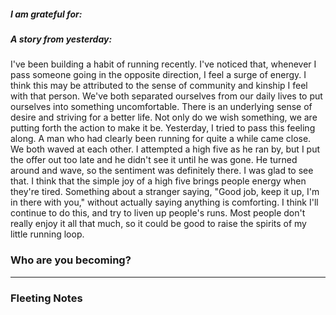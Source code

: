 ##### I am grateful for:



##### A story from yesterday:

I've been building a habit of running recently. I've noticed that, whenever I pass someone going in the opposite direction, I feel a surge of energy. I think this may be attributed to the sense of community and kinship I feel with that person. We've both separated ourselves from our daily lives to put ourselves into something uncomfortable. There is an underlying sense of desire and striving for a better life. Not only do we wish something, we are putting forth the action to make it be. Yesterday, I tried to pass this feeling along. A man who had clearly been running for quite a while came close. We both waved at each other. I attempted a high five as he ran by, but I put the offer out too late and he didn't see it until he was gone. He turned around and wave, so the sentiment was definitely there. I was glad to see that. I think that the simple joy of a high five brings people energy when they're tired. Something about a stranger saying, "Good job, keep it up, I'm in there with you," without actually saying anything is comforting. I think I'll continue to do this, and try to liven up people's runs. Most people don't really enjoy it all that much, so it could be good to raise the spirits of my little running loop. 


### Who are you becoming?

---

### Fleeting Notes

